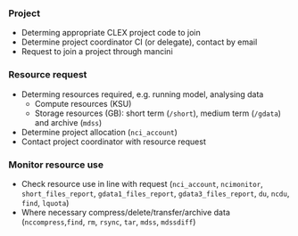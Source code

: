 

### Project

 * Determing appropriate CLEX project code to join 
 * Determine project coordinator CI (or delegate), contact by email
 * Request to join a project through mancini

### Resource request

 * Determing resources required, e.g. running model, analysing data
    - Compute resources (KSU)
    - Storage resources (GB): short term (`/short`), medium term (`/gdata`) and archive (`mdss`)
 * Determine project allocation (`nci_account`)
 * Contact project coordinator with resource request

### Monitor resource use

 * Check resource use in line with request (`nci_account`, `ncimonitor`, `short_files_report`, `gdata1_files_report`, `gdata3_files_report`, `du`, `ncdu`, `find`, `lquota`)
 * Where necessary compress/delete/transfer/archive data (`nccompress`,`find`, `rm`, `rsync`, `tar`, `mdss`, `mdssdiff`)